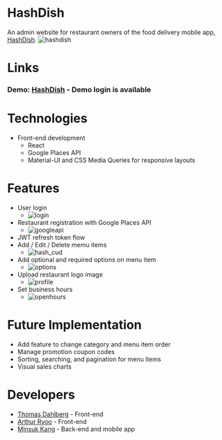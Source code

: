 # HashDish
An admin website for restaurant owners of the food delivery mobile app, [HashDish](https://www.hashdish.com/).
![hashdish](https://user-images.githubusercontent.com/51396212/113907287-029c2280-978a-11eb-8b73-b2ef0ed34b73.png)

# Links
### Demo: [HashDish](https://master.d3ll97k2wyiyap.amplifyapp.com/) - Demo login is available

# Technologies
- Front-end development
	- React
	- Google Places API
	- Material-UI and CSS Media Queries for responsive layouts
	
# Features
- User login
	- ![login](https://user-images.githubusercontent.com/51396212/113986125-bd1b3c00-9801-11eb-97a3-741fe7e0c8c0.png) 
- Restaurant registration with Google Places API
	- ![googleapi](https://user-images.githubusercontent.com/51396212/113986114-bbea0f00-9801-11eb-93c7-45598a297c3d.png) 
- JWT refresh token flow
- Add / Edit / Delete memu items
	- ![hash_cud](https://user-images.githubusercontent.com/51396212/114088673-1dde5f00-986a-11eb-9baf-b24efbcff0ba.gif) 
- Add optional and required options on menu item
	- ![options](https://user-images.githubusercontent.com/51396212/114087017-39486a80-9868-11eb-81de-cd8a14a079ea.gif) 
- Upload restaurant logo image
	- ![profile](https://user-images.githubusercontent.com/51396212/113986108-bab8e200-9801-11eb-934c-011269161c54.png)
- Set business hours
	- ![openhours](https://user-images.githubusercontent.com/51396212/113986121-bc82a580-9801-11eb-83b3-185e2e7ce939.png) 

# Future Implementation
- Add feature to change category and menu item order
- Manage promotion coupon codes
- Sorting, searching, and pagination for menu items
- Visual sales charts

# Developers
* [Thomas Dahlberg](https://github.com/thomasdahlberg) - Front-end
* [Arthur Ryoo](https://github.com/arthur-ryoo) - Front-end
* [Minsuk Kang](https://github.com/gpminsuk) - Back-end and mobile app
